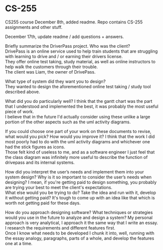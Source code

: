 # CS-255
CS255 course
December 8th, added readme.  Repo contains CS-255 assignments and other stuff.  

December 17th, update readme / add questions + answers.  


Briefly summarize the DriverPass project. Who was the client?  
DrivePass is an online service used to help train students that are struggling with learning to drive and / or earning their drivers license.  
They offer online test taking, study material, as well as online instructors to help walk the customers through their trouble.  
The client was Liam, the owner of DrivePass.  

What type of system did they want you to design?  
They wanted to design the aforementioned online test taking / study tool described above.  

What did you do particularly well?
I think that the gantt chart was the part that I understood and implemented the best, it was probably the most useful piece of work.  
I believe that in the future I'd actually consider using these unlike a large portion of the other aspects such as the uml activity diagrams.  


If you could choose one part of your work on these documents to revise, what would you pick? How would you improve it?
I think that the work I did most poorly had to do with the uml activity diagrams and whichever one had the stick figures as icons.  
Those felt kind of useless to me, and as a software engineer I just feel that the class diagram was infinitely more useful to describe the function
of drivepass and its internal systems.  

How did you interpret the user’s needs and implement them into your system design? Why is it so important to consider the user’s needs when designing?
I mean, if you're getting paid to design something, you probably are trying your best to meet the client's expectations.  
What else would you be trying to do?  Take the idea and run with it, develop it without getting paid?  It's tough to come up with an idea
like that which is worth not getting paid for these days.  

How do you approach designing software? What techniques or strategies would you use in the future to analyze and design a system?
My personal approach is very analytical, I approach it the same way that I write an essay.  I research the requirements and different features first.  
Once I know what needs to be developed I chunk it into, well, running with the essay analogy, paragraphs, parts of a whole, and develop the features one at a time.  

